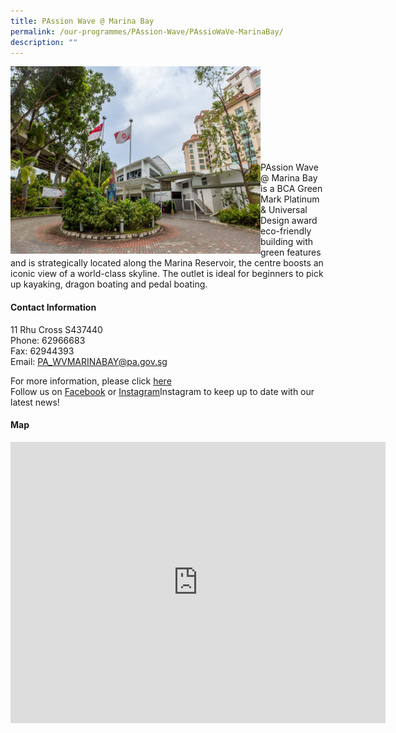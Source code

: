 ```yaml
---
title: PAssion Wave @ Marina Bay
permalink: /our-programmes/PAssion-Wave/PAssioWaVe-MarinaBay/
description: ""
---
```

<img style="height:300px;width:400px"  align="left" src="/images/Programmes/PAssion%20Wave/PAssion%20Wave%20@%20Marina%20Bay.jpg"><br><br><br><br><br><br><br><br><br>
PAssion Wave @ Marina Bay is a BCA Green Mark Platinum & Universal Design award eco-friendly building with green features and is strategically located along the Marina Reservoir, the centre boosts an iconic view of a world-class skyline.
The outlet is ideal for beginners to pick up kayaking, dragon boating and pedal boating.



#### Contact Information

11 Rhu Cross S437440  
Phone: 62966683  
Fax: 62944393  
Email: [PA\_WVMARINABAY@pa.gov.sg](mailto:PA_WVMARINABAY@pa.gov.sg)  

For more information, please click 
[here](https://linktr.ee/pwmb)<br>
Follow us on [Facebook](https://www.facebook.com/pa.passionwave) or [Instagram](https://www.Instagram.com/pa.passionwave)Instagram to keep up to date with our latest news!


#### Map

<iframe src="https://www.google.com/maps/embed?pb=!1m18!1m12!1m3!1d15955.120633188268!2d103.87087963316274!3d1.307082684592331!2m3!1f0!2f0!3f0!3m2!1i1024!2i768!4f13.1!3m3!1m2!1s0x31da19acc66909d1%3A0x7d9a65a759e856fc!2sPAssion%20Wave%20%40%20Marina%20Bay!5e0!3m2!1sen!2ssg!4v1655786261046!5m2!1sen!2ssg" width="600" height="450" style="border:0;" allowfullscreen="" loading="lazy"></iframe>